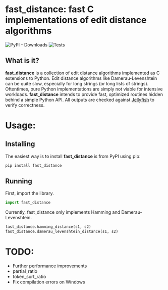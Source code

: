 # fast_distance: fast C implementations of edit distance algorithms
![PyPI - Downloads](https://img.shields.io/pypi/dm/fast-distance)
![Tests](https://github.com/CangyuanLi/edit_distance/actions/workflows/tests.yml/badge.svg)

## What is it?

**fast_distance** is a collection of edit distance algorithms implemented as C extensions to Python.
Edit distance algorithms like Damerau-Levenshtein can be quite slow, especially for long strings (or
long lists of strings). Oftentimes, pure Python implementations are simply not viable for intensive
workloads. **fast_distance** intends to provide fast, optimized routines hidden behind a simple
Python API. All outputs are checked against [Jellyfish](https://github.com/jamesturk/jellyfish) to
verify correctness.

# Usage:

## Installing

The easiest way is to install **fast_distance** is from PyPI using pip:

```sh
pip install fast_distance
```

## Running

First, import the library.

```python
import fast_distance
```

Currently, fast_distance only implements Hamming and Damerau-Levenshtein.

```python
fast_distance.hamming_distance(s1, s2)
fast_distance.damerau_levenshtein_distance(s1, s2)
```

# TODO:

* Further performance improvements
* partial_ratio
* token_sort_ratio
* Fix compilation errors on Windows